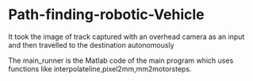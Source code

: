 # Path-finding-robotic-Vehicle
It took the image of track captured with an overhead camera as an input and then travelled to the destination autonomously

The main_runner is the Matlab code of the main program which uses functions like interpolateline,pixel2mm,mm2motorsteps.
